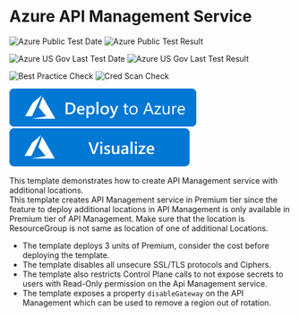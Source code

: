 # Azure API Management Service

![Azure Public Test Date](https://azurequickstartsservice.blob.core.windows.net/badges/201-api-management-create-with-multiregion/PublicLastTestDate.svg)
![Azure Public Test Result](https://azurequickstartsservice.blob.core.windows.net/badges/201-api-management-create-with-multiregion/PublicDeployment.svg)

![Azure US Gov Last Test Date](https://azurequickstartsservice.blob.core.windows.net/badges/201-api-management-create-with-multiregion/FairfaxLastTestDate.svg)
![Azure US Gov Last Test Result](https://azurequickstartsservice.blob.core.windows.net/badges/201-api-management-create-with-multiregion/FairfaxDeployment.svg)

![Best Practice Check](https://azurequickstartsservice.blob.core.windows.net/badges/201-api-management-create-with-multiregion/BestPracticeResult.svg)
![Cred Scan Check](https://azurequickstartsservice.blob.core.windows.net/badges/201-api-management-create-with-multiregion/CredScanResult.svg)

[![Deploy To Azure](https://raw.githubusercontent.com/Azure/azure-quickstart-templates/master/1-CONTRIBUTION-GUIDE/images/deploytoazure.svg?sanitize=true)](https://portal.azure.com/#create/Microsoft.Template/uri/https%3A%2F%2Fraw.githubusercontent.com%2Fazure%2Fazure-quickstart-templates%2Fmaster%2F201-api-management-create-with-multiregion%2Fazuredeploy.json)
[![Visualize](https://raw.githubusercontent.com/Azure/azure-quickstart-templates/master/1-CONTRIBUTION-GUIDE/images/visualizebutton.svg?sanitize=true)](http://armviz.io/#/?load=https%3A%2F%2Fraw.githubusercontent.com%2FAzure%2Fazure-quickstart-templates%2Fmaster%2F201-api-management-create-with-multiregion%2Fazuredeploy.json)

This template demonstrates how to create API Management service with additional locations.  
This template creates API Management service in Premium tier since the feature to deploy additional locations in API Management is only available in Premium tier of API Management. 
Make sure that the location is ResourceGroup is not same as location of one of additional Locations. 
- The template deploys 3 units of Premium, consider the cost before deploying the template.
- The template disables all unsecure SSL/TLS protocols and Ciphers.
- The template also restricts Control Plane calls to not expose secrets to users with Read-Only permission on the Api Management service.
- The template exposes a property `disableGateway` on the API Management which can be used to remove a region out of rotation.


